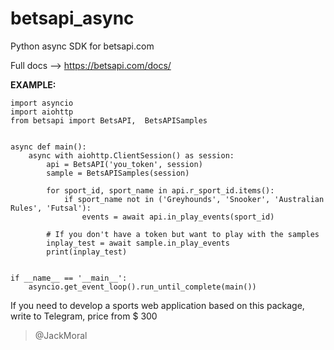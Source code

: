 # betsapi_async
Python async SDK for betsapi.com

Full docs --> https://betsapi.com/docs/


**EXAMPLE:**
```
import asyncio
import aiohttp
from betsapi import BetsAPI,  BetsAPISamples


async def main():
    async with aiohttp.ClientSession() as session:
        api = BetsAPI('you_token', session)
        sample = BetsAPISamples(session)

        for sport_id, sport_name in api.r_sport_id.items():
            if sport_name not in ('Greyhounds', 'Snooker', 'Australian Rules', 'Futsal'):
                events = await api.in_play_events(sport_id)

        # If you don't have a token but want to play with the samples
        inplay_test = await sample.in_play_events
        print(inplay_test)


if __name__ == '__main__':
    asyncio.get_event_loop().run_until_complete(main())
```

If you need to develop a sports web application based on this package, write to Telegram, price from $ 300
> @JackMoral
